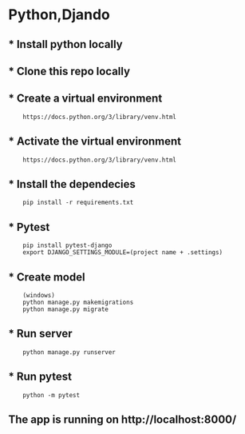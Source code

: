 # Python,Djando

## * Install python locally
## * Clone this repo locally
## * Create a virtual environment 
        https://docs.python.org/3/library/venv.html
## * Activate the virtual environment
        https://docs.python.org/3/library/venv.html
## * Install the dependecies
        pip install -r requirements.txt
## * Pytest
        pip install pytest-django
        export DJANGO_SETTINGS_MODULE=(project name + .settings)
## * Create model
        (windows) 
        python manage.py makemigrations
        python manage.py migrate
## * Run server
        python manage.py runserver
## * Run pytest
        python -m pytest


## The app is running on http://localhost:8000/

